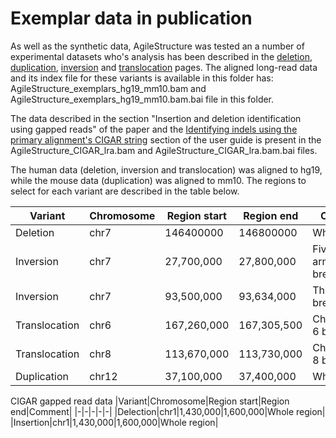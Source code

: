 # Exemplar data in publication
As well as the synthetic data, AgileStructure was tested an a number of experimental datasets who's analysis has been described in the [deletion](../guide/deletion.md), [duplication](../guide/duplication.md), [inversion](../guide/inversion.md) and [translocation](../guide/translocation.md) pages. The aligned long-read data and its index file for these variants is available in this folder has: AgileStructure_exemplars_hg19_mm10.bam and AgileStructure_exemplars_hg19_mm10.bam.bai file in this folder. 

The data described in the section "Insertion and deletion identification using gapped reads" of the paper and the [Identifying indels using the primary alignment's CIGAR string](../guide/README.md#identifying-deletions-using-the-primary-alignments-cigar-string) section of the user guide is present in the AgileStructure_CIGAR_lra.bam and AgileStructure_CIGAR_lra.bam.bai files.

The human data (deletion, inversion and translocation) was aligned to hg19, while the mouse data (duplication) was aligned to mm10. The regions to select for each variant are described in the table below.

|Variant|Chromosome|Region start|Region end|Comment|
|-|-|-|-|-|
|Deletion|chr7|146400000|146800000|Whole region|
|Inversion|chr7|27,700,000|27,800,000|Five prime arm breakpoint|
|Inversion|chr7|93,500,000|93,634,000|Three prime breakpoint|
|Translocation|chr6|167,260,000|167,305,500|Chromosome 6 breakpoint| 
|Translocation|chr8|113,670,000|113,730,000|Chromosome 8 breakpoint|
|Duplication|chr12|37,100,000|37,400,000|Whole region|

CIGAR gapped read data
|Variant|Chromosome|Region start|Region end|Comment|
|-|-|-|-|-|
|Delection|chr1|1,430,000|1,600,000|Whole region|
|Insertion|chr1|1,430,000|1,600,000|Whole region|

